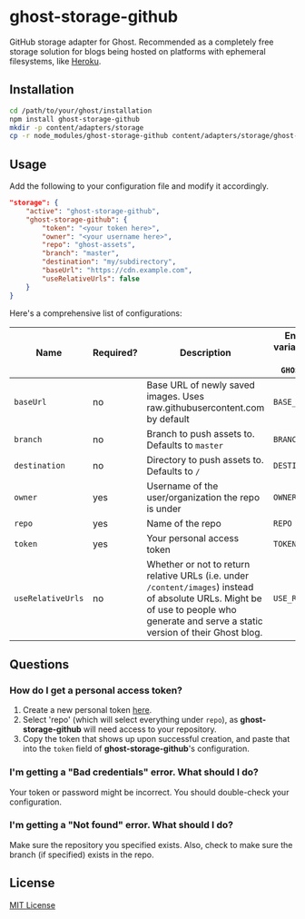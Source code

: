 # ghost-storage-github

GitHub storage adapter for Ghost. Recommended as a completely free storage solution for blogs being hosted on platforms with ephemeral filesystems, like [Heroku](https://heroku.com).

## Installation

```bash
cd /path/to/your/ghost/installation
npm install ghost-storage-github
mkdir -p content/adapters/storage
cp -r node_modules/ghost-storage-github content/adapters/storage/ghost-storage-github
```

## Usage

Add the following to your configuration file and modify it accordingly.

```json
"storage": {
    "active": "ghost-storage-github",
    "ghost-storage-github": {
        "token": "<your token here>",
        "owner": "<your username here>",
        "repo": "ghost-assets",
        "branch": "master",
        "destination": "my/subdirectory",
        "baseUrl": "https://cdn.example.com",
        "useRelativeUrls": false
    }
}
```

Here's a comprehensive list of configurations:

| **Name**          | **Required?** | **Description**                                                                                                                                                                        | **Environment variable (prefixed with `GHOST_GITHUB_`)** |
|-------------------|---------------|----------------------------------------------------------------------------------------------------------------------------------------------------------------------------------------|----------------------------------------------------------|
| `baseUrl`         | no            | Base URL of newly saved images. Uses raw.githubusercontent.com by default                                                                                                              | `BASE_URL`                                               |
| `branch`          | no            | Branch to push assets to. Defaults to `master`                                                                                                                                         | `BRANCH`                                                 |
| `destination`     | no            | Directory to push assets to. Defaults to `/`                                                                                                                                           | `DESTINATION`                                            |
| `owner`           | yes           | Username of the user/organization the repo is under                                                                                                                                    | `OWNER`                                                  |
| `repo`            | yes           | Name of the repo                                                                                                                                                                       | `REPO`                                                   |
| `token`           | yes           | Your personal access token                                                                                                                                                             | `TOKEN`                                                  |
| `useRelativeUrls` | no            | Whether or not to return relative URLs (i.e. under `/content/images`) instead of absolute URLs. Might be of use to people who generate and serve a static version of their Ghost blog. | `USE_RELATIVE_URLS`                                      |

## Questions

### How do I get a personal access token?

1. Create a new personal token [here](https://github.com/settings/tokens/new).
2. Select 'repo' (which will select everything under `repo`), as **ghost-storage-github** will need access to your repository.
3. Copy the token that shows up upon successful creation, and paste that into the `token` field of **ghost-storage-github**'s configuration.

### I'm getting a "Bad credentials" error. What should I do?

Your token or password might be incorrect. You should double-check your configuration.

### I'm getting a "Not found" error. What should I do?

Make sure the repository you specified exists. Also, check to make sure the branch (if specified) exists in the repo.

## License

[MIT License](LICENSE.txt)

